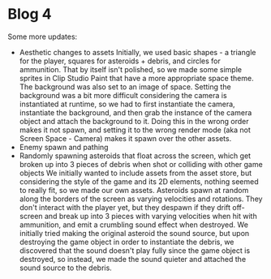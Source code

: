 # Blog 4

Some more updates:
- Aesthetic changes to assets
    Initially, we used basic shapes - a triangle for the player, squares for asteroids + debris, and circles for ammunition. That by itself isn't polished, so we made some simple sprites in Clip Studio Paint that have a more appropriate space theme. The background was also set to an image of space. Setting the background was a bit more difficult considering the camera is instantiated at runtime, so we had to first instantiate the camera, instantiate the background, and then grab the instance of the camera object and attach the background to it. Doing this in the wrong order makes it not spawn, and setting it to the wrong render mode (aka not Screen Space - Camera) makes it spawn over the other assets.
- Enemy spawn and pathing
- Randomly spawning asteroids that float across the screen, which get broken up into 3 pieces of debris when shot or colliding with other game objects
    We initially wanted to include assets from the asset store, but considering the style of the game and its 2D elements, nothing seemed to really fit, so we made our own assets. Asteroids spawn at random along the borders of the screen as varying velocities and rotations. They don't interact with the player yet, but they despawn if they drift off-screen and break up into 3 pieces with varying velocities when hit with ammunition, and emit a crumbling sound effect when destroyed. We initially tried making the original asteroid the sound source, but upon destroying the game object in order to instantiate the debris, we discovered that the sound doesn't play fully since the game object is destroyed, so instead, we made the sound quieter and attached the sound source to the debris.